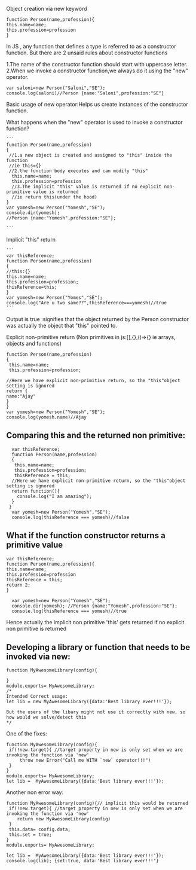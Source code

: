 Object creation via new keyword

```
function Person(name,profession){
this.name=name;
this.profession=profession
}
```
 In JS , any function that defines a type is referred to as a constructor function.
 But there are 2 unsaid rules about constructor functions
       
   1.The name of the constructor function should start with uppercase letter.
   2.When we invoke a constructor function,we always do it using the "new" operator.
   
    
    var saloni=new Person("Saloni","SE");
    console.log(saloni)//Person {name:"Saloni",profession:"SE"}
    
    
  Basic usage of new operator:Helps us create instances of the constructor function.


  What happens when the "new" operator is used to invoke a constructor function?
    
    ```
    function Person(name,profession)
    {
     //1.a new object is created and assigned to "this" inside the function
     //ie this={}
     //2.the function body executes and can modify "this"
      this.name=name;
      this.profession=profession
      //3.The implicit "this" value is returned if no explicit non-primitive value is returned
      //ie return this(under the hood)
    }
    var yomesh=new Person("Yomesh","SE");
    console.dir(yomesh);
    //Person {name:"Yomesh",profession:"SE"};
    
    ```
    
  Implicit "this" return
    
    ```
    var thisReference;
    function Person(name,profession)
    {
    //this:{}
    this.name=name;
    this.profession=profession;
    thisReference=this;
    }
    var yomesh=new Person("Yomes","SE");
    console.log("Are u two same??",thisReference===yomesh)//true
    ```
  Output is true :signifies that the object returned by the Person constructor was actually the object that "this" pointed to.



  Explicit non-primitive return
  (Non primitives in js:[],{},()=>{} ie arrays, objects and functions)

    
    function Person(name,profession)
    {
     this.name=name;
     this.profession=profession;
    
    //Here we have explicit non-primitive return, so the "this"object setting is ignored
    return {
    name:"Ajay"
    }
    }
    var yomesh=new Person("Yomesh","SE");
    console.log(yomesh.name)//Ajay
    


  ## Comparing this and the returned non primitive:

  ```
    var thisReference;
    function Person(name,profession)
    {
     this.name=name;
     this.profession=profession;
     thisReference = this;
    //Here we have explicit non-primitive return, so the "this"object setting is ignored
    return function(){
      console.log("I am amazing");
    }
   }
    var yomesh=new Person("Yomesh","SE");
    console.log(thisReference === yomesh)//false
```
## What if the function constructor returns a primitive value
    
  ```
  var thisReference;
  function Person(name,profession){
  this.name=name;
  this.profession=profession
  thisReference = this;
  return 2;
  }

    var yomesh=new Person("Yomesh","SE");
    console.dir(yomesh); //Person {name:"Yomesh",profession:"SE"};
    console.log(thisReference === yomesh)//true
  ```
Hence actually the implicit non primitive 'this' gets returned if no explicit non primitive is returned

## Developing a library or function that needs to be invoked via new:
```
function MyAwesomeLibrary(config){

}
module.exports= MyAwesomeLibrary;
/*
Intended Correct usage:
let lib = new MyAwesomeLibrary({data:'Best library ever!!!'});

But the users of the libary might not use it correctly with new, so how would we solve/detect this
*/
```

One of the fixes:
```
function MyAwesomeLibrary(config){
 if(!new.target){ //target property in new is only set when we are invoking the function via 'new'
     throw new Error("Call me WITH `new` operator!!!")
 }
}
module.exports= MyAwesomeLibrary;
let lib =  MyAwesomeLibrary({data:'Best library ever!!!'});

```

Another non error way:

```
function MyAwesomeLibrary(config){// implicit this would be returned
 if(!new.target){ //target property in new is only set when we are invoking the function via 'new'
    return new MyAwesomeLibrary(config)
 }
 this.data= config.data;
 this.set = true;
}
module.exports= MyAwesomeLibrary;

let lib =  MyAwesomeLibrary({data:'Best library ever!!!'});
console.log(lib); {set:true, data:'Best library ever!!!'}
```
